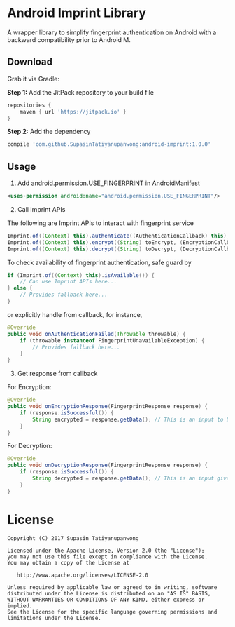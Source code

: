 Android Imprint Library
========
A wrapper library to simplify fingerprint authentication on Android with a backward compatibility prior to Android M.

Download
--------
Grab it via Gradle:

**Step 1:** Add the JitPack repository to your build file
```groovy
repositories {
    maven { url 'https://jitpack.io' }
}
```
**Step 2:** Add the dependency
```groovy
compile 'com.github.SupasinTatiyanupanwong:android-imprint:1.0.0'
```

Usage
--------
1. Add android.permission.USE_FINGERPRINT in AndroidManifest
```xml
<uses-permission android:name="android.permission.USE_FINGERPRINT"/>
```

2. Call Imprint APIs

The following are Imprint APIs to interact with fingerprint service
```java
Imprint.of((Context) this).authenticate((AuthenticationCallback) this);
Imprint.of((Context) this).encrypt((String) toEncrypt, (EncryptionCallback) this);
Imprint.of((Context) this).decrypt((String) toDecrypt, (DecryptionCallback) this);
```

To check availability of fingerprint authentication, safe guard by

```java
if (Imprint.of((Context) this).isAvailable()) {
    // Can use Imprint APIs here...
} else {
    // Provides fallback here...
}
```

or explicitly handle from callback, for instance,

```java
@Override
public void onAuthenticationFailed(Throwable throwable) {
    if (throwable instanceof FingerprintUnavailableException) {
        // Provides fallback here...
    }
}
```

3. Get response from callback

For Encryption:

```java
@Override
public void onEncryptionResponse(FingerprintResponse response) {
    if (response.isSuccessful()) {
        String encrypted = response.getData(); // This is an input to be given on decryption process.
    }
}
```

For Decryption:

```java
@Override
public void onDecryptionResponse(FingerprintResponse response) {
    if (response.isSuccessful()) {
        String decrypted = response.getData(); // This is an input given on encryption process.
    }
}
```

License
=======

```
Copyright (C) 2017 Supasin Tatiyanupanwong

Licensed under the Apache License, Version 2.0 (the "License");
you may not use this file except in compliance with the License.
You may obtain a copy of the License at

   http://www.apache.org/licenses/LICENSE-2.0

Unless required by applicable law or agreed to in writing, software
distributed under the License is distributed on an "AS IS" BASIS,
WITHOUT WARRANTIES OR CONDITIONS OF ANY KIND, either express or implied.
See the License for the specific language governing permissions and
limitations under the License.
```
